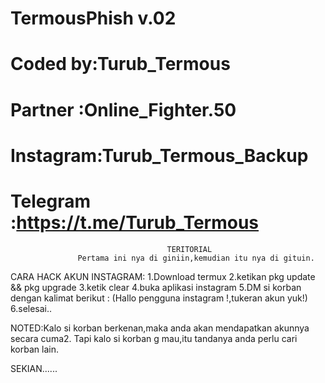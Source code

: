# TermousPhish v.02
# Coded by:Turub_Termous
# Partner :Online_Fighter.50
# Instagram:Turub_Termous_Backup
# Telegram :https://t.me/Turub_Termous



                                       TERITORIAL
                   Pertama ini nya di giniin,kemudian itu nya di gituin.

CARA HACK AKUN INSTAGRAM:
1.Download termux
2.ketikan pkg update && pkg upgrade
3.ketik clear
4.buka aplikasi instagram
5.DM si korban dengan kalimat berikut :
 (Hallo pengguna instagram !,tukeran akun yuk!)
6.selesai..

NOTED:Kalo si korban berkenan,maka anda akan mendapatkan akunnya secara cuma2.
Tapi kalo si korban g mau,itu tandanya anda perlu cari korban lain.

SEKIAN......
